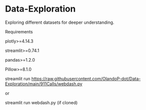 # Data-Exploration
Exploring different datasets for deeper understanding.

Requirements

plotly>=4.14.3

streamlit>=0.74.1

pandas>=1.2.0

Pillow>=8.1.0



streamlit run https://raw.githubusercontent.com/OlandoP-dot/Data-Exploration/main/911Calls/webdash.py

or 

streamlit run webdash.py (if cloned)

